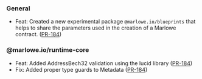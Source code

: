 

### General

- Feat: Created a new experimental package `@marlowe.io/blueprints` that helps to share the parameters used in the creation of a Marlowe contract. ([PR-184](https://github.com/input-output-hk/marlowe-ts-sdk/pull/184))


### @marlowe.io/runtime-core

- Feat: Added AddressBech32 validation using the lucid library  ([PR-184](https://github.com/input-output-hk/marlowe-ts-sdk/pull/184))
- Fix: Added proper type guards to Metadata ([PR-184](https://github.com/input-output-hk/marlowe-ts-sdk/pull/184))

